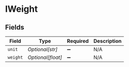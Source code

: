 # IWeight


## Fields

| Field              | Type               | Required           | Description        |
| ------------------ | ------------------ | ------------------ | ------------------ |
| `unit`             | *Optional[str]*    | :heavy_minus_sign: | N/A                |
| `weight`           | *Optional[float]*  | :heavy_minus_sign: | N/A                |